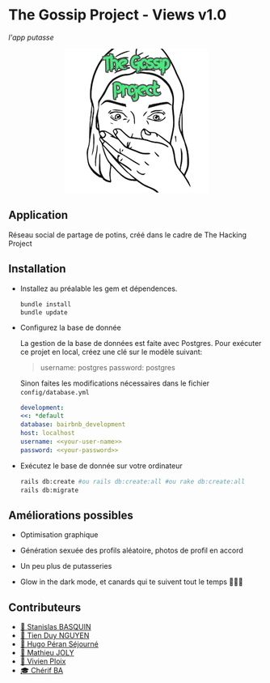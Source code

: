 # The Gossip Project - Views v1.0
_l'app putasse_

<div style="text-align:center" align="center">
  <img alt="Gossip" src="app/assets/images/the_gossip_project.png">
</div>

## Application

Réseau social de partage de potins, créé dans le cadre de The Hacking Project

## Installation

- Installez au préalable les gem  et dépendences.
  ```
  bundle install
  bundle update
  ```
- Configurez la base de donnée
  
  La gestion de la base de données est faite avec Postgres.
  Pour exécuter ce projet en local, créez une clé sur le modèle suivant:

  >username: postgres
  >password: postgres

  Sinon faites les modifications nécessaires dans le fichier `config/database.yml`

  ```yml
  development:
  <<: *default
  database: bairbnb_development
  host: localhost
  username: <<your-user-name>>
  password: <<your-password>>
  ```

- Exécutez le base de donnée sur votre ordinateur
  
  ```bash
  rails db:create #ou rails db:create:all #ou rake db:create:all
  rails db:migrate
  ```
  
 ## Améliorations possibles

- Optimisation graphique

- Génération sexuée des profils aléatoire, photos de profil en accord

- Un peu plus de putasseries

- Glow in the dark mode, et canards qui te suivent tout le temps 🦆🦆🦆

## Contributeurs

- [:bell: Stanislas BASQUIN](https://github.com/StanislasBASQUIN)
- [:dragon_face: Tien Duy NGUYEN](https://github.com/tienduy-nguyen)
- [:city_sunset: Hugo Péran Séjourné](https://github.com/HugoPeranSejourne)
- [:mega: Mathieu JOLY](https://github.com/mathieu-superpose)
- [:santa: Vivien Ploix](https://github.com/Vivien-Ploix)
- [:mortar_board: Chérif BA](https://github.com/barifche)

